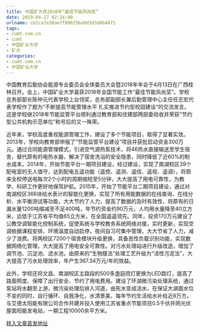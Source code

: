 ```yaml
---
title: 中国矿大获2018年“最佳节能风尚奖”
date: 2019-04-27 02:24:00
urlname: cb2ca7e38aeff09615ba9d3d3d4b4871
tags: 
- cumt.com.cn
- cumt
- 中国矿业大学
- 矿大
categories:
- cumt.com.cn
- 中国矿业大学
---
```


中国教育后勤协会能源专业委员会全体委员大会暨2018年年会于4月13日在广西桂林召开。会上，中国矿业大学喜获2018年全国节能工作“最佳节能风尚奖”。学校总务部部长陈仲元代表学校上台领奖，总务部副部长兼后勤管理中心主任任志宏代表学校作了题为“不断提高节能管理水平 扎实推进节约型校园建设”的交流发言。这是学校继2018年节能监管平台顺利通过教育部和住建部两部委验收并荣获“节约型公共机构示范单位”称号后的又一殊荣。

近年来，学校高度重视能源管理工作，建设了多个节能项目，取得了显著实效。2013年，学校向教育部申报了“节能监管平台建设”项目并获批启动资金300万元。通过合同能源管理模式，引进空气源热泵技术，将46热水直接输送至学生宿舍，替代原有的电热水器，解决了宿舍洗浴的安全隐患，同时降低了近60%的制水成本。2014年，开始节能平台一期项目建设，经过建设，实现了南湖校区39个配电室的无人值守，达到配电五遥功能（遥控、遥测、遥信、遥视、遥调），将原来全校停送电每次2个小时的周期缩短至5分钟，大大提高了用电可靠性，为教学、科研工作更好地保驾护航。2015年，开始了节能平台二期项目建设，通过对南湖校区366块给水表计的智能化更换，实现了所有用能数据的在线查询、在线分析、水平衡测试等功能，大大节约了人力，提高了数据的及时有效性，将原有的日漏水量1200吨缩减至不足400吨，年节约资金约90万元，人均用水量降至40立方米，远低于江苏省平均值65立方米，在全国遥遥领先。同年，投资170万元建设了公教空调智能化控制系统，促使系统与学校教务系统网络对接，实时更新，实现空调依据课程安排、环境温度自动启停，夜间自习可集中管理，大大节省了人力，减少了浪费。将两校区7200个宿舍模块升级更换，具备恶性负载识别功能，实现数据网络化管理，大大提高了用电安全可靠性。对污水处理站进行升级改造，增加了调节池、沉淀池、滤水池，由原来的“生物膜法”处理工艺升级为“活性污泥法”，大大提高了污水处理效率，年产生367.34万元/年的效益。

此外，学校还将文昌、南湖校区主路段的500多盏庭院灯更换为LED路灯，提高了路面照度、保障了出行安全、节约了用电费用。建设了环湖微污染处理系统，通过泵站将水翻至上游，微污染处理后排入河道，由死水变成活水，在保证大湖面水位不变的同时，自行循环、自我净化，水清景美，每年节约生活给水补给近8万方。与艾德太阳能有限公司合作共建并投入使用江苏省重点节能项目0.5千伏并网光伏屋面阳能发电站，一期工程10000余平方米。

[转入文章首发地址](http://xwzx.cumt.edu.cn/ef/1c/c513a519964/page.htm)